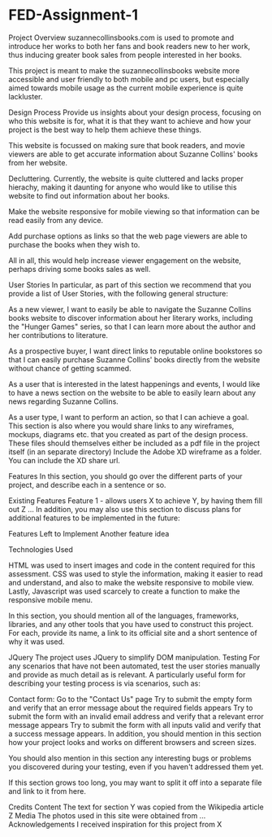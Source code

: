 # FED-Assignment-1

Project Overview
suzannecollinsbooks.com is used to promote and introduce her works to both her fans and book readers new to her work, thus inducing greater
book sales from people interested in her books.

This project is meant to make the suzannecollinsbooks website more accessible and user friendly to both mobile and pc users, but especially aimed towards mobile usage as the current mobile experience is quite lackluster.

Design Process
Provide us insights about your design process, focusing on who this website is for, what it is that they want to achieve and how your project is the best way to help them achieve these things.

This website is focussed on making sure that book readers, and movie viewers are able to get accurate information about Suzanne Collins' books from her website.

Decluttering. Currently, the website is quite cluttered and lacks proper hierachy, making it daunting for anyone who would like to utilise this website to find out information about her books.

Make the website responsive for mobile viewing so that information can be read easily from any device.

Add purchase options as links so that the web page viewers are able to purchase the books when they wish to.

All in all, this would help increase viewer engagement on the website, perhaps driving some books sales as well.


User Stories
In particular, as part of this section we recommend that you provide a list of User Stories, with the following general structure:

As a new viewer, I want to easily be able to navigate the Suzanne Collins books website to discover information about her literary works, including the "Hunger Games" series, so that I can learn more about the author and her contributions to literature.

As a prospective buyer, I want direct links to reputable online bookstores so that I can easily purchase Suzanne Collins' books directly from the website without chance of getting scammed.

As a user that is interested in the latest happenings and events, I would like to have a news section on the website to be able to easily learn about any news regarding Suzanne Collins.

As a user type, I want to perform an action, so that I can achieve a goal.
This section is also where you would share links to any wireframes, mockups, diagrams etc. that you created as part of the design process. These files should themselves either be included as a pdf file in the project itself (in an separate directory) Include the Adobe XD wireframe as a folder. You can include the XD share url.

Features
In this section, you should go over the different parts of your project, and describe each in a sentence or so.

Existing Features
Feature 1 - allows users X to achieve Y, by having them fill out Z
...
In addition, you may also use this section to discuss plans for additional features to be implemented in the future:

Features Left to Implement
Another feature idea

Technologies Used

HTML was used to insert images and code in the content required for this assessment.
CSS was used to style the information, making it easier to read and understand, and also to make the website responsive to mobile view.
Lastly, Javascript was used scarcely to create a function to make the responsive mobile menu.

In this section, you should mention all of the languages, frameworks, libraries, and any other tools that you have used to construct this project. For each, provide its name, a link to its official site and a short sentence of why it was used.

JQuery
The project uses JQuery to simplify DOM manipulation.
Testing
For any scenarios that have not been automated, test the user stories manually and provide as much detail as is relevant. A particularly useful form for describing your testing process is via scenarios, such as:

Contact form:
Go to the "Contact Us" page
Try to submit the empty form and verify that an error message about the required fields appears
Try to submit the form with an invalid email address and verify that a relevant error message appears
Try to submit the form with all inputs valid and verify that a success message appears.
In addition, you should mention in this section how your project looks and works on different browsers and screen sizes.

You should also mention in this section any interesting bugs or problems you discovered during your testing, even if you haven't addressed them yet.

If this section grows too long, you may want to split it off into a separate file and link to it from here.

Credits
Content
The text for section Y was copied from the Wikipedia article Z
Media
The photos used in this site were obtained from ...
Acknowledgements
I received inspiration for this project from X